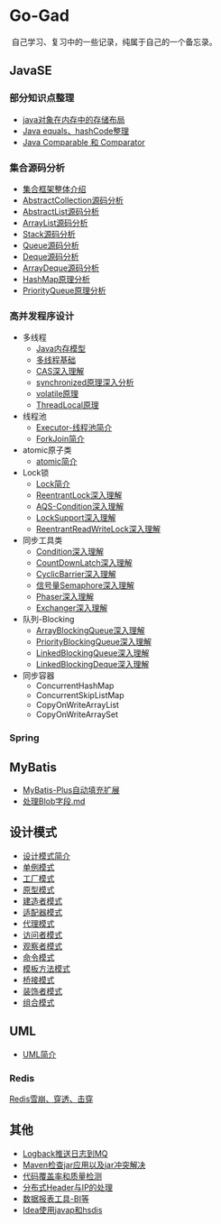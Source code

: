 # Go-Gad
​		 自己学习、复习中的一些记录，纯属于自己的一个备忘录。

## JavaSE

### 部分知识点整理

- [java对象在内存中的存储布局](notes/se/java对象在内存中的存储布局.md)
- [Java equals、hashCode整理](notes/se/equals与hashCode整理.md)
- [Java  Comparable 和 Comparator](notes/se/Comparable和Comparator.md)

### 集合源码分析

- [集合框架整体介绍](notes/se/collection/集合框架整体介绍.md)
- [AbstractCollection源码分析](notes/se/collection/AbstractCollection源码分析.md)
- [AbstractList源码分析](notes/se/collection/AbstractList源码分析.md)
- [ArrayList源码分析](notes/se/collection/ArrayList源码分析.md)
- [Stack源码分析](notes/se/collection/Stack源码分析.md)
- [Queue源码分析](notes/se/collection/Queue源码分析.md)
- [Deque源码分析](notes/se/collection/Deque源码分析.md)
- [ArrayDeque源码分析](notes/se/collection/ArrayDeque源码分析.md)
- [HashMap原理分析](notes/se/collection/HashMap原理分析.md)
- [PriorityQueue原理分析](notes/se/collection/PriorityQueue原理分析.md)

### 高并发程序设计

+ 多线程
  + [Java内存模型](notes/se/thread/Java内存模型.md)
  + [多线程基础](notes/se/thread/Thread.md)
  + [CAS深入理解](notes/se/thread/CAS深入理解.md)
  + [synchronized原理深入分析](notes/se/thread/synchronized原理深入分析.md)
  + [volatile原理](notes/se/thread/Volatile.md)
  + [ThreadLocal原理](notes/se/thread/ThreadLocal.md)
+ 线程池
  + [Executor-线程池简介](notes/se/JUC/Executor/线程池简介.md)
  + [ForkJoin简介](notes/se/JUC/Executor/ForkJoin简介.md)
+ atomic原子类
  + [atomic简介](notes/se/JUC/atomic/atomic简介.md)
+ Lock锁
  + [Lock简介](notes/se/JUC/lock/Lock简介.md)
  + [ReentrantLock深入理解](notes/se/JUC/lock/ReentrantLock深入理解.md)
  + [AQS-Condition深入理解](notes/se/JUC/lock/AQS-Condition.md)
  + [LockSupport深入理解](notes/se/JUC/lock/LockSupport.md)
  + [ReentrantReadWriteLock深入理解](notes/se/JUC/lock/ReentrantReadWriteLock深入理解.md)
+ 同步工具类
  + [Condition深入理解](notes/se/JUC/lock/AQS-Condition.md)
  + [CountDownLatch深入理解](notes/se/JUC/util/CountDownLatch.md)
  + [CyclicBarrier深入理解](notes/se/JUC/util/CyclicBarrier.md)
  + [信号量Semaphore深入理解](notes/se/JUC/util/Semaphore.md)
  + [Phaser深入理解](notes/se/JUC/util/Phaser.md)
  + [Exchanger深入理解](notes/se/JUC/util/Exchanger.md)
+ 队列-Blocking
  + [ArrayBlockingQueue深入理解](notes/se/JUC/Blocking/ArrayBlockingQueue深入理解.md)
  + [PriorityBlockingQueue深入理解](notes/se/JUC/Blocking/PriorityBlockingQueue深入理解.md)
  + [LinkedBlockingQueue深入理解](notes/se/JUC/Blocking/LinkedBlockingQueue深入理解.md)
  + [LinkedBlockingDeque深入理解](notes/se/JUC/Blocking/LinkedBlockingDeque深入理解.md)
+ 同步容器
  + ConcurrentHashMap
  + ConcurrentSkipListMap
  + CopyOnWriteArrayList
  + CopyOnWriteArraySet

### Spring



## MyBatis

- [MyBatis-Plus自动填充扩展](notes/MyBatis/MyBatis-Plus自动填充扩展.md)
- [处理Blob字段.md](notes/MyBatis/处理Blob字段.md)

## 设计模式

+ [设计模式简介](notes/Design/Pattern/设计模式简介.md)
+ [单例模式](notes/Design/Pattern/单例模式.md)
+ [工厂模式](notes/Design/Pattern/工厂模式.md)
+ [原型模式](notes/Design/Pattern/原型模式.md)
+ [建造者模式](notes/Design/Pattern/建造者模式.md)
+ [适配器模式](notes/Design/Pattern/适配器模式.md)
+ [代理模式](notes/Design/Pattern/代理模式.md)
+ [访问者模式](notes/Design/Pattern/访问者模式.md)
+ [观察者模式](notes/Design/Pattern/观察者模式.md)
+ [命令模式](notes/Design/Pattern/命令模式.md)
+ [模板方法模式](notes/Design/Pattern/模板方法模式.md)
+ [桥接模式](notes/Design/Pattern/桥接模式.md)
+ [装饰者模式](notes/Design/Pattern/装饰者模式.md)
+ [组合模式](notes/Design/Pattern/组合模式.md)

## UML

+ [UML简介](notes/Design/Pattern/UML/UML简介.md)

### Redis

[Redis雪崩、穿透、击穿](notes/DB/redis/Redis雪崩、穿透、击穿.md)



## 其他

+ [Logback推送日志到MQ](notes/other/Logback推送日志到MQ.md)
+ [Maven检查jar应用以及jar冲突解决](notes/other/Maven检查jar应用以及jar冲突解决.md)
+ [代码覆盖率和质量检测](notes/other/代码覆盖率和质量检测.md)
+ [分布式Header与IP的处理](notes/other/分布式Header与IP的处理.md)
+ [数据报表工具-BI等](notes/other/数据报表工具-BI等.md)
+ [Idea使用javap和hsdis](notes/other/Idea使用javap和hsdis.md)